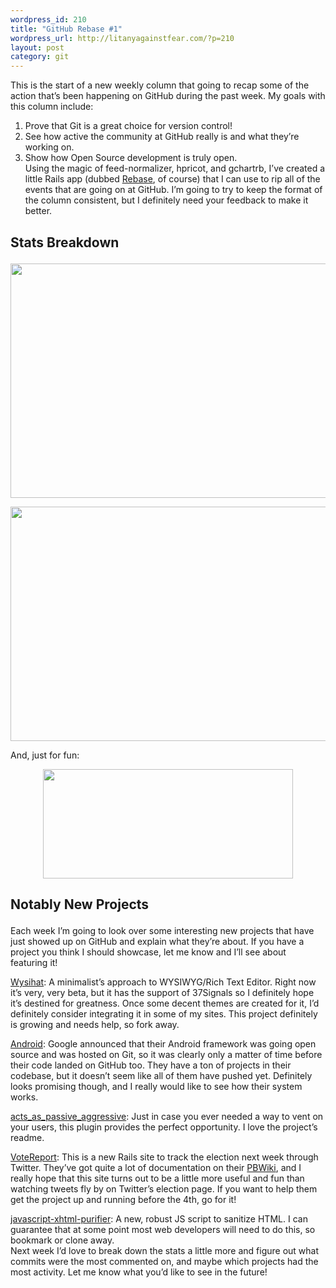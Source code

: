 ```yaml
--- 
wordpress_id: 210
title: "GitHub Rebase #1"
wordpress_url: http://litanyagainstfear.com/?p=210
layout: post
category: git
---
```


This is the start of a new weekly column that going to recap some of the
action that’s been happening on GitHub during the past week. My goals
with this column include:

1.  Prove that Git is a great choice for version control!
2.  See how active the community at GitHub really is and what they’re
    working on.
3.  Show how Open Source development is truly open.  
    Using the magic of feed-normalizer, hpricot, and gchartrb, I’ve
    created a little Rails app (dubbed
    <a href="http://github.com/qrush/rebase/tree/master">Rebase</a>, of
    course) that I can use to rip all of the events that are going on at
    GitHub. I’m going to try to keep the format of the column
    consistent, but I definitely need your feedback to make it better.

<h2>

Stats Breakdown

</h2>
<p style="text-align: center;">

<img class="aligncenter" src="http://chart.apis.google.com/chart?chbh=22,2&amp;chf=bg,s,f0f0f0&amp;chxt=y,x&amp;chxl=0:|guide+(4)|commitcomment+(190)|member+(288)|wiki+(548)|delete+(729)|fork+(864)|gist+(1110)|follow+(1236)|create+(1274)|watch+(4299)|commit+(15131)&amp;cht=bhg&amp;chs=530x375&amp;chd=s:9RFEEDCCBAA&amp;chxr=1,0,15000&amp;chco=336699&amp;chtt=GitHub+Rebase+%E2%80%94+Total+Events+%E2%80%94+10/18/2008+to+10/25/2008&amp;chxs=0,4183c4,10,1|1,000000,10,0" alt="" width="530" height="375" />

</p>
<p style="text-align: center;">

<img class="aligncenter" src="http://chart.apis.google.com/chart?chf=bg,s,f0f0f0&amp;chm=B,bbccd9,0,0,0&amp;chxt=x,y&amp;chxl=0:|Saturday+10/18|Sunday+10/19|Monday+10/20|Tuesday+10/21|Wednesday+10/22|Thursday+10/23|Friday+10/24&amp;cht=lc&amp;chs=530x375&amp;chd=s:llw5934&amp;chxr=1,0,4500&amp;chco=336699&amp;chtt=GitHub+Rebase+%E2%80%94+Daily+Events+%E2%80%94+10/18/2008+to+10/25/2008&amp;chxs=0,4183c4,9,1|1,000000,10,1" alt="" width="530" height="375" />

</p>

And, just for fun:

<p style="text-align: center;">

<img class="aligncenter" src="http://chart.apis.google.com/chart?chl=2.55+events/min&cht=gom&chs=400x175&chd=t:25.469246031746" alt="" width="400" height="175" />

</p>
<h2>

Notably New Projects

</h2>

Each week I’m going to look over some interesting new projects that have
just showed up on GitHub and explain what they’re about. If you have a
project you think I should showcase, let me know and I’ll see about
featuring it!

<a href="https://github.com/josh/wysihat/tree">Wysihat</a>: A
minimalist’s approach to WYSIWYG/Rich Text Editor. Right now it’s very,
very beta, but it has the support of 37Signals so I definitely hope it’s
destined for greatness. Once some decent themes are created for it, I’d
definitely consider integrating it in some of my sites. This project
definitely is growing and needs help, so fork away.

<a href="http://github.com/android">Android</a>: Google announced that
their Android framework was going open source and was hosted on Git, so
it was clearly only a matter of time before their code landed on GitHub
too. They have a ton of projects in their codebase, but it doesn’t seem
like all of them have pushed yet. Definitely looks promising though, and
I really would like to see how their system works.

<a href="http://github.com/webco/acts_as_passive_aggressive/tree/master">acts_as_passive_aggressive</a>:
Just in case you ever needed a way to vent on your users, this plugin
provides the perfect opportunity. I love the project’s readme.

<a href="http://github.com/davetroy/votereport/tree/master">VoteReport</a>:
This is a new Rails site to track the election next week through
Twitter. They’ve got quite a lot of documentation on their
<a href="http://votereport.pbwiki.com/FrontPage">PBWiki</a>, and I
really hope that this site turns out to be a little more useful and fun
than watching tweets fly by on Twitter’s election page. If you want to
help them get the project up and running before the 4th, go for it!

<a href="http://github.com/biilmann/javascript-xhtml-purifier/tree">javascript-xhtml-purifier</a>:
A new, robust JS script to sanitize HTML. I can guarantee that at some
point most web developers will need to do this, so bookmark or clone
away.  
Next week I’d love to break down the stats a little more and figure out
what commits were the most commented on, and maybe which projects had
the most activity. Let me know what you’d like to see in the future!
